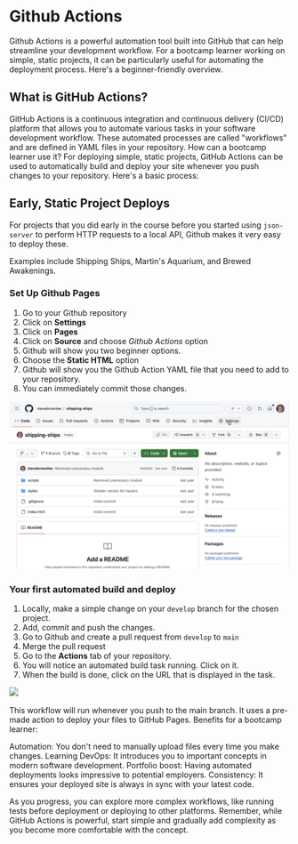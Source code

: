 # Github Actions

Github Actions is a powerful automation tool built into GitHub that can help streamline your development workflow. For a bootcamp learner working on simple, static projects, it can be particularly useful for automating the deployment process. Here's a beginner-friendly overview.

## What is GitHub Actions?

GitHub Actions is a continuous integration and continuous delivery (CI/CD) platform that allows you to automate various tasks in your software development workflow. These automated processes are called "workflows" and are defined in YAML files in your repository.
How can a bootcamp learner use it?
For deploying simple, static projects, GitHub Actions can be used to automatically build and deploy your site whenever you push changes to your repository. Here's a basic process:

## Early, Static Project Deploys

For projects that you did early in the course before you started using `json-server` to perform HTTP requests to a local API, Github makes it very easy to deploy these.

Examples include Shipping Ships, Martin's Aquarium, and Brewed Awakenings.

### Set Up Github Pages

1. Go to your Github repository
2. Click on **Settings**
3. Click on **Pages**
4. Click on **Source** and choose _Github Actions_ option
5. Github will show you two beginner options.
6. Choose the **Static HTML** option
7. Github will show you the Github Action YAML file that you need to add to your repository.
8. You can immediately commit those changes.

![](./images/github-actions-simple-site-setup.gif)

### Your first automated build and deploy

1. Locally, make a simple change on your `develop` branch for the chosen project.
2. Add, commit and push the changes.
3. Go to Github and create a pull request from `develop` to `main`
4. Merge the pull request
5. Go to the **Actions** tab of your repository.
6. You will notice an automated build task running. Click on it.
7. When the build is done, click on the URL that is displayed in the task.

![](./images/github-actions-simple-site-running.gif)


This workflow will run whenever you push to the main branch. It uses a pre-made action to deploy your files to GitHub Pages.
Benefits for a bootcamp learner:

Automation: You don't need to manually upload files every time you make changes.
Learning DevOps: It introduces you to important concepts in modern software development.
Portfolio boost: Having automated deployments looks impressive to potential employers.
Consistency: It ensures your deployed site is always in sync with your latest code.

As you progress, you can explore more complex workflows, like running tests before deployment or deploying to other platforms.
Remember, while GitHub Actions is powerful, start simple and gradually add complexity as you become more comfortable with the concept.